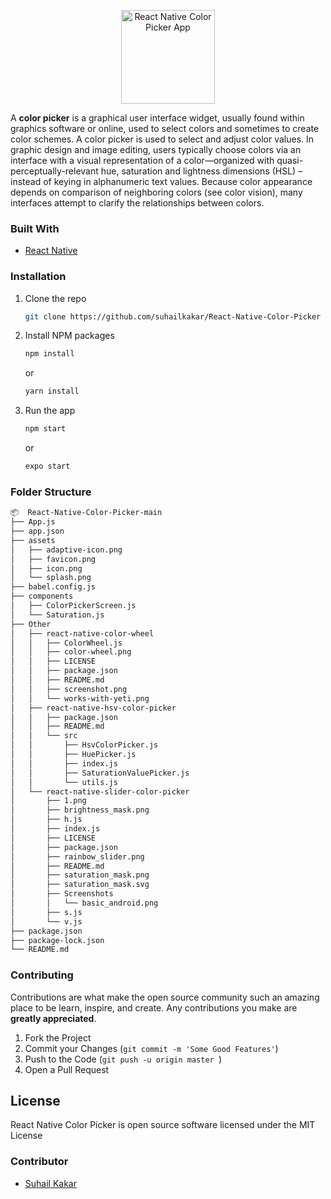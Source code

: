 <p align="center">
    <img width="150" height="auto" src="https://i.ibb.co/18hnGK6/719747.png" alt="React Native Color Picker App" />
</p>

A **color picker** is a graphical user interface widget, usually found within graphics software or online, used to select colors and sometimes to create color schemes. A color picker is used to select and adjust color values. In graphic design and image editing, users typically choose colors via an interface with a visual representation of a color—organized with quasi-perceptually-relevant hue, saturation and lightness dimensions (HSL) – instead of keying in alphanumeric text values. Because color appearance depends on comparison of neighboring colors (see color vision), many interfaces attempt to clarify the relationships between colors.


### Built With
* [React Native](https://reactnative.dev/)



### Installation

1. Clone the repo
   ```sh
   git clone https://github.com/suhailkakar/React-Native-Color-Picker
   ```
2. Install NPM packages
   ```sh
   npm install
   ```
   or 
   
     ```sh
   yarn install
   ```
3. Run the app
   ```sh
   npm start 
   ```
   or
     ```sh
   expo start
   ```
  
### Folder Structure


```bash
📦  React-Native-Color-Picker-main
├── App.js
├── app.json
├── assets
│   ├── adaptive-icon.png
│   ├── favicon.png
│   ├── icon.png
│   └── splash.png
├── babel.config.js
├── components
│   ├── ColorPickerScreen.js
│   └── Saturation.js
├── Other
│   ├── react-native-color-wheel
│   │   ├── ColorWheel.js
│   │   ├── color-wheel.png
│   │   ├── LICENSE
│   │   ├── package.json
│   │   ├── README.md
│   │   ├── screenshot.png
│   │   └── works-with-yeti.png
│   ├── react-native-hsv-color-picker
│   │   ├── package.json
│   │   ├── README.md
│   │   └── src
│   │       ├── HsvColorPicker.js
│   │       ├── HuePicker.js
│   │       ├── index.js
│   │       ├── SaturationValuePicker.js
│   │       └── utils.js
│   └── react-native-slider-color-picker
│       ├── 1.png
│       ├── brightness_mask.png
│       ├── h.js
│       ├── index.js
│       ├── LICENSE
│       ├── package.json
│       ├── rainbow_slider.png
│       ├── README.md
│       ├── saturation_mask.png
│       ├── saturation_mask.svg
│       ├── Screenshots
│       │   └── basic_android.png
│       ├── s.js
│       └── v.js
├── package.json
├── package-lock.json
└── README.md
```


   

### Contributing

Contributions are what make the open source community such an amazing place to be learn, inspire, and create. Any contributions you make are **greatly appreciated**.

1. Fork the Project
3. Commit your Changes (`git commit -m 'Some Good Features'`)
4. Push to the Code (`git push -u origin master `)
5. Open a Pull Request

## License

React Native Color Picker is open source software licensed under the MIT License


### Contributor

* [Suhail Kakar](https://suhailkakar.com)

